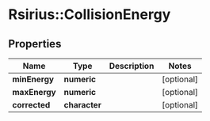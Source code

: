 # Rsirius::CollisionEnergy



## Properties
Name | Type | Description | Notes
------------ | ------------- | ------------- | -------------
**minEnergy** | **numeric** |  | [optional] 
**maxEnergy** | **numeric** |  | [optional] 
**corrected** | **character** |  | [optional] 


